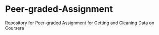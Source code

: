 # Peer-graded-Assignment
Repository for Peer-graded Assignment for Getting and Cleaning Data on Coursera
